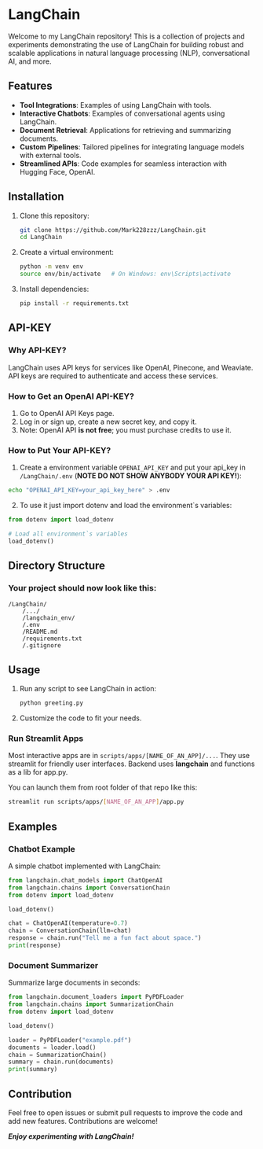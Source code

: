 # LangChain

Welcome to my LangChain repository! This is a collection of projects and experiments demonstrating the use of LangChain for building robust and scalable applications in natural language processing (NLP), conversational AI, and more.

## Features

- **Tool Integrations**: Examples of using LangChain with tools.
- **Interactive Chatbots**: Examples of conversational agents using LangChain.
- **Document Retrieval**: Applications for retrieving and summarizing documents.
- **Custom Pipelines**: Tailored pipelines for integrating language models with external tools.
- **Streamlined APIs**: Code examples for seamless interaction with Hugging Face, OpenAI.

## Installation

1. Clone this repository:
   ```bash
   git clone https://github.com/Mark228zzz/LangChain.git
   cd LangChain
   ```
2. Create a virtual environment:
   ```bash
   python -m venv env
   source env/bin/activate   # On Windows: env\Scripts\activate
   ```
3. Install dependencies:
   ```bash
   pip install -r requirements.txt
   ```

## API-KEY

### Why API-KEY?
LangChain uses API keys for services like OpenAI, Pinecone, and Weaviate.
API keys are required to authenticate and access these services.

### How to Get an OpenAI API-KEY?
1. Go to OpenAI API Keys page.
2. Log in or sign up, create a new secret key, and copy it.
3. Note: OpenAI API **is not free**; you must purchase credits to use it.

### How to Put Your API-KEY?
1. Create a environment variable `OPENAI_API_KEY` and put your api_key in `/LangChain/.env` (**NOTE DO NOT SHOW ANYBODY YOUR API KEY!**):

```bash
echo "OPENAI_API_KEY=your_api_key_here" > .env
```

2. To use it just import dotenv and load the environment`s variables:
```python
from dotenv import load_dotenv

# Load all environment`s variables
load_dotenv()
```

## Directory Structure

### Your project should now look like this:
```
/LangChain/
    /.../
    /langchain_env/
    /.env
    /README.md
    /requirements.txt
    /.gitignore
```

## Usage
1. Run any script to see LangChain in action:
   ```bash
   python greeting.py
   ```
2. Customize the code to fit your needs.

### Run Streamlit Apps

Most interactive apps are in `scripts/apps/[NAME_OF_AN_APP]/...`. They use streamlit for friendly user interfaces. Backend uses **langchain** and functions as a lib for app.py.

You can launch them from root folder of that repo like this:
```bash
streamlit run scripts/apps/[NAME_OF_AN_APP]/app.py
```

## Examples

### Chatbot Example
A simple chatbot implemented with LangChain:
```python
from langchain.chat_models import ChatOpenAI
from langchain.chains import ConversationChain
from dotenv import load_dotenv

load_dotenv()

chat = ChatOpenAI(temperature=0.7)
chain = ConversationChain(llm=chat)
response = chain.run("Tell me a fun fact about space.")
print(response)
```

### Document Summarizer
Summarize large documents in seconds:
```python
from langchain.document_loaders import PyPDFLoader
from langchain.chains import SummarizationChain
from dotenv import load_dotenv

load_dotenv()

loader = PyPDFLoader("example.pdf")
documents = loader.load()
chain = SummarizationChain()
summary = chain.run(documents)
print(summary)
```

## Contribution

Feel free to open issues or submit pull requests to improve the code and add new features. Contributions are welcome!

***Enjoy experimenting with LangChain!***
